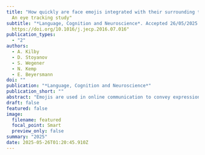 ```yaml
---
title: "How quickly are face emojis integrated with their surrounding text?"
  An eye tracking study"
subtitle: "*Language, Cognition and Neuroscience*. Accepted 26/05/2025."
  https://doi.org/10.1016/j.jecp.2016.07.016"
publication_types:
  - "2"
authors:
  - A. Kilby
  - D. Stoyanov
  - S. Wegener
  - N. Kemp
  - E. Beyersmann
doi: ""
publication: "*Language, Cognition and Neuroscience*"
publication_short: ""
abstract: "Emojis are used in online communication to convey expression and emotion. This study investigated whether emoji integration occurs at an “early” stage of reading or at a “late”, more conscious stage. Participants’ eye movements were monitored as they read informal, text-message-style sentences containing either a contextually congruent face emoji, a contextually incongruent face emoji, or a dash. Comprehension questions were included after each message to encourage reading for comprehension. Three “early” (skipping rate, first fixation duration, gaze duration) and three “late” (total reading time, regression in probability, trial dwell time) processing measures were analysed. Results revealed that compared with message-congruent emojis, incongruent emojis incurred significant processing costs on all late measures and one early measure (gaze duration). Further, both emoji conditions showed higher skipping rates and longer reading times relative to the dash trials across most measures, indicating emoji processing costs during both early and late stages of reading." 
draft: false
featured: false
image:
  filename: featured
  focal_point: Smart
  preview_only: false
summary: "2025"
date: 2025-05-26T01:20:45.910Z
---
```

